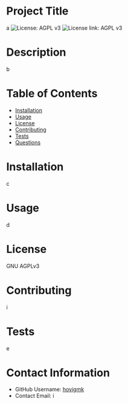 
# Project Title
a
![License: AGPL v3](https://img.shields.io/badge/License-AGPL%20v3-blue.svg)
![License link: AGPL v3](https://www.gnu.org/licenses/agpl-3.0)
# Description
b
# Table of Contents 
* [Installation](#Installation)
* [Usage](#Usage)
* [License](#Installation)
* [Contributing](#Contributing)
* [Tests](#Tests)
* [Questions](#Contact-Information)
  
# Installation
c
# Usage
d
# License 
GNU AGPLv3
# Contributing 
i
# Tests
e
# Contact Information 
* GitHub Username: [hovigmk](https://www.github.com/hovigmk)
* Contact Email: i
